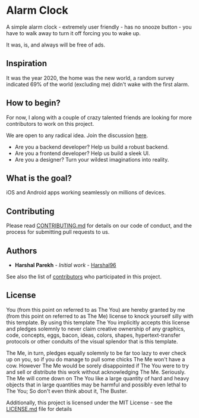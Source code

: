 # Alarm Clock

A simple alarm clock - extremely user friendly - has no snooze button - you have to walk away to turn it off forcing you to wake up.

It was, is, and always will be free of ads.

## Inspiration

It was the year 2020, the home was the new world, a random survey indicated 69% of the world (excluding me) didn't wake with the first alarm.

## How to begin?

For now, I along with a couple of crazy talented friends are looking for more contributors to work on this project.

We are open to any radical idea. Join the discussion [here](https://join.slack.com/t/summer-projects-co/shared_invite/zt-etacd3s4-LjNeRGrrYNpEZtuW6wgp2Q).

* Are you a backend developer? Help us build a robust backend.
* Are you a frontend developer? Help us build a sleek UI.
* Are you a designer? Turn your wildest imaginations into reality.

## What is the goal?

iOS and Android apps working seamlessly on millions of devices.

## Contributing

Please read [CONTRIBUTING.md](https://github.com/Harshal96/alarm-clock/blob/master/contributing.md) for details on our code of conduct, and the process for submitting pull requests to us.

## Authors

* **Harshal Parekh** - *Initial work* - [Harshal96](https://github.com/Harshal96)

See also the list of [contributors](https://github.com/your/project/contributors) who participated in this project.

## License

You (from this point on referred to as The You) are hereby granted by me (from this point on referred to as The Me) 
license to knock yourself silly with this template. By using this template The You implicitly accepts this 
license and pledges solemnly to never claim creative ownership of any graphics, code, concepts, eggs, bacon, ideas, 
colors, shapes, hypertext-transfer protocols or other conduits of the visual splendor that is this template. 

The Me, in turn, pledges equally solemnly to be far too lazy to ever check up on you, so if you do manage to pull 
some chicks The Me won't have a cow. However The Me would be sorely disappointed if The You 
were to try and sell or distribute this work without acknowledging The Me. Seriously. The Me will come down on 
The You like a large quantity of hard and heavy objects that in large quantities may be harmful and possibly even 
lethal to The You; So don't even think about it, The Buster.

Additionally, this project is licensed under the MIT License - see the [LICENSE.md](LICENSE.md) file for details
